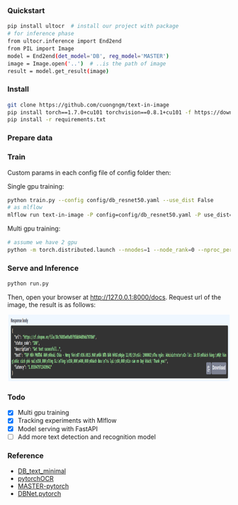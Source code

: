 ### Quickstart
```bash
pip install ultocr  # install our project with package
# for inference phase
from ultocr.inference import End2end
from PIL import Image
model = End2end(det_model='DB', reg_model='MASTER')
image = Image.open('..')  # ..is the path of image
result = model.get_result(image)
```

### Install
```bash
git clone https://github.com/cuongngm/text-in-image
pip install torch==1.7.0+cu101 torchvision==0.8.1+cu101 -f https://download.pytorch.org/whl/torch_stable.html
pip install -r requirements.txt
```
### Prepare data

### Train
Custom params in each config file of config folder then:

Single gpu training:
```bash
python train.py --config config/db_resnet50.yaml --use_dist False
# as mlflow
mlflow run text-in-image -P config=config/db_resnet50.yaml -P use_dist=False -P device=1
```
Multi gpu training:
```bash
# assume we have 2 gpu
python -m torch.distributed.launch --nnodes=1 --node_rank=0 --nproc_per_node=2 --master_addr=127.0.0.1 --master_post=5555 train.py --config config/db_resnet50.yaml
```

### Serve and Inference
```bash
python run.py
```
Then, open your browser at http://127.0.0.1:8000/docs. Request url of the image, the result is as follows:
<!--
![](assets/fastapi.png)
![](https://github.com/cuongngm/text-in-image/blob/main/assets/fastapi.png)
-->

<div align=center>
<img src="https://github.com/cuongngm/text-in-image/blob/main/assets/fastapi.png" width="500" height="150" />
</div>

### Todo
- [x] Multi gpu training
- [x] Tracking experiments with Mlflow
- [x] Model serving with FastAPI
- [ ] Add more text detection and recognition model

### Reference
- [DB_text_minimal](https://github.com/huyhoang17/DB_text_minimal)
- [pytorchOCR](https://github.com/BADBADBADBOY/pytorchOCR)
- [MASTER-pytorch](https://github.com/wenwenyu/MASTER-pytorch)
- [DBNet.pytorch](https://github.com/WenmuZhou/DBNet.pytorch)

